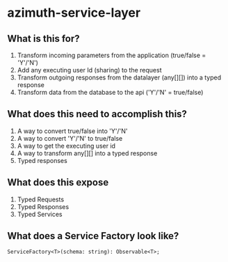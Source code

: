 # azimuth-service-layer

## What is this for?
1. Transform incoming parameters from the application (true/false = 'Y'/'N')
2. Add any executing user Id (sharing) to the request
3. Transform outgoing responses from the datalayer (any[][]) into a typed response
4. Transform data from the database to the api ('Y'/'N' = true/false)

## What does this need to accomplish this?
1. A way to convert true/false into 'Y'/'N'
2. A way to convert 'Y'/'N' to true/false
3. A way to get the executing user id
4. A way to transform any[][] into a typed response
5. Typed responses

## What does this expose
1. Typed Requests
2. Typed Responses
3. Typed Services

## What does a Service Factory look like?
`ServiceFactory<T>(schema: string): Observable<T>;`
